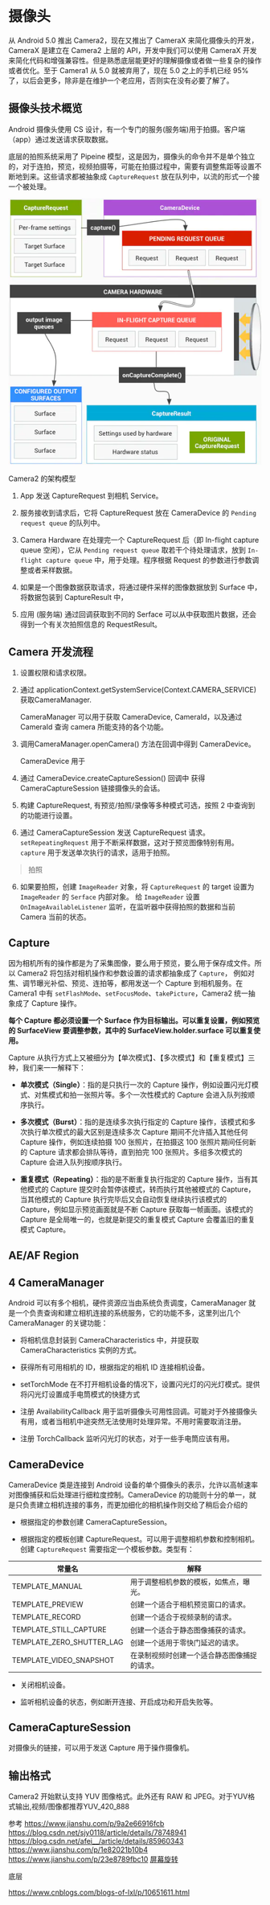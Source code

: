 # 摄像头

从 Android 5.0 推出 Camera2，现在又推出了 CameraX 来简化摄像头的开发，CameraX 是建立在 Camera2 上层的 API，开发中我们可以使用 CameraX 开发来简化代码和增强兼容性。但是熟悉底层能更好的理解摄像或者做一些复杂的操作或者优化。至于 Camera1 从 5.0 就被弃用了，现在 5.0 之上的手机已经 95% 了，以后会更多，除非是在维护一个老应用，否则实在没有必要了解了。


## 摄像头技术概览

Android 摄像头使用 CS 设计，有一个专门的服务(服务端)用于拍摄。客户端（app）通过发送请求获取数据。

底层的拍照系统采用了 Pipeine 模型，这是因为，摄像头的命令并不是单个独立的，对于连拍，预览，视频拍摄等，可能在拍摄过程中，需要有调整焦距等设置不断地到来。这些请求都被抽象成 `CaptureRequest` 放在队列中，以流的形式一个接一个被处理。


![](images/camera_model.webp)

Camera2 的架构模型

1. App 发送 CaptureRequest 到相机 Service。

2. 服务接收到请求后，它将 CaptureRequest 放在 CameraDevice 的 `Pending request queue` 的队列中。

3. Camera Hardware 在处理完一个 CaptureRequest 后（即 In-flight capture queue 空闲），它从 `Pending request queue` 取若干个待处理请求，放到 `In-flight capture queue` 中，用于处理。程序根据 Request 的参数进行参数调整或者采样数据。

4. 如果是一个图像数据获取请求，将通过硬件采样的图像数据放到 Surface 中，将数据包装到 CaptureResult 中，

5. 应用 (服务端) 通过回调获取到不同的 Serface 可以从中获取图片数据，还会得到一个有关次拍照信息的 RequestResult。



## Camera 开发流程

1. 设置权限和请求权限。

2. 通过 applicationContext.getSystemService(Context.CAMERA_SERVICE) 获取CameraManager.
    
    CameraManager 可以用于获取 CameraDevice, CameraId，以及通过 CameraId 查询 camera 所能支持的各个功能。

3. 调用CameraManager.openCamera() 方法在回调中得到 CameraDevice。
    
    CameraDevice 用于 

4. 通过 CameraDevice.createCaptureSession() 回调中 获得 CameraCaptureSession 链接摄像头的会话。

5. 构建 CaptureRequest, 有预览/拍照/录像等多种模式可选，按照 2 中查询到的功能进行设置。

5. 通过 CameraCaptureSession 发送 CaptureRequest 请求。 `setRepeatingRequest` 用于不断采样数据，这对于预览图像特别有用。 `capture` 用于发送单次执行的请求，适用于拍照。

> 拍照

6. 如果要拍照，创建 `ImageReader` 对象，将 `CaptureRequest` 的 target 设置为 `ImageReader` 的 `Serface` 内部对象。 给 `ImageReader` 设置 `OnImageAvailableListener` 监听，在监听器中获得拍照的数据和当前 Camera 当前的状态。


## Capture

因为相机所有的操作都是为了采集图像，要么用于预览，要么用于保存成文件。所以 Camera2 将包括对相机操作和参数设置的请求都抽象成了 `Capture`， 例如对焦、调节曝光补偿、预览、连拍等，都用发送一个 Capture 到相机服务。在 Camera1 中有 `setFlashMode`、`setFocusMode`、`takePicture`，Camera2 统一抽象成了 Capture 操作。

**每个 Capture 都必须设置一个 Surface 作为目标输出。可以重复设置，例如预览的 SurfaceView 要调整参数，其中的 SurfaceView.holder.surface 可以重复使用。**

Capture 从执行方式上又被细分为【单次模式】、【多次模式】和【重复模式】三种，我们来一一解释下：

- **单次模式（Single）**：指的是只执行一次的 Capture 操作，例如设置闪光灯模式、对焦模式和拍一张照片等。多个一次性模式的 Capture 会进入队列按顺序执行。

- **多次模式（Burst）**：指的是连续多次执行指定的 Capture 操作，该模式和多次执行单次模式的最大区别是连续多次 Capture 期间不允许插入其他任何 Capture 操作，例如连续拍摄 100 张照片，在拍摄这 100 张照片期间任何新的 Capture 请求都会排队等待，直到拍完 100 张照片。多组多次模式的 Capture 会进入队列按顺序执行。

- **重复模式（Repeating）**：指的是不断重复执行指定的 Capture 操作，当有其他模式的 Capture 提交时会暂停该模式，转而执行其他被模式的 Capture，当其他模式的 Capture 执行完毕后又会自动恢复继续执行该模式的 Capture，例如显示预览画面就是不断 Capture 获取每一帧画面。该模式的 Capture 是全局唯一的，也就是新提交的重复模式 Capture 会覆盖旧的重复模式 Capture。


## AE/AF Region

## 4 CameraManager
Android 可以有多个相机，硬件资源应当由系统负责调度，CameraManager 就是一个负责查询和建立相机连接的系统服务，它的功能不多，这里列出几个 CameraManager 的关键功能：

- 将相机信息封装到 CameraCharacteristics 中，并提获取 CameraCharacteristics 实例的方式。

- 获得所有可用相机的 ID，根据指定的相机 ID 连接相机设备。

- setTorchMode 在不打开相机设备的情况下，设置闪光灯的闪光灯模式。提供将闪光灯设置成手电筒模式的快捷方式

- 注册 AvailabilityCallback 用于监听摄像头可用性回调。可能对于外接摄像头有用，或者当相机中途突然无法使用时处理异常。不用时需要取消注册。

- 注册 TorchCallback 监听闪光灯的状态，对于一些手电筒应该有用。

## CameraDevice

CameraDevice 类是连接到 Android 设备的单个摄像头的表示，允许以高帧速率对图像捕获和后处理进行细粒度控制。CameraDevice 的功能则十分的单一，就是只负责建立相机连接的事务，而更加细化的相机操作则交给了稍后会介绍的

- 根据指定的参数创建 CameraCaptureSession。

- 根据指定的模板创建 CaptureRequest。可以用于调整相机参数和控制相机。创建 `CaptureRequest` 需要指定一个模板参数。类型有：

| 常量名 | 解释 |
| ----- | ---- |
| TEMPLATE_MANUAL |  用于调整相机参数的模板，如焦点，曝光。 |
| TEMPLATE_PREVIEW |  创建一个适合于相机预览窗口的请求。 |
| TEMPLATE_RECORD |  创建一个适合于视频录制的请求。 |
| TEMPLATE_STILL_CAPTURE |  创建一个适合于静态图像捕获的请求。 |
| TEMPLATE_ZERO_SHUTTER_LAG |  创建一个适用于零快门延迟的请求。 |
| TEMPLATE_VIDEO_SNAPSHOT | 在录制视频时创建一个适合静态图像捕捉的请求。 |

- 关闭相机设备。

- 监听相机设备的状态，例如断开连接、开启成功和开启失败等。

## CameraCaptureSession

对摄像头的链接，可以用于发送 Capture 用于操作摄像机。

## 输出格式

Camera2 开始默认支持 YUV 图像格式。此外还有 RAW 和 JPEG。对于YUV格式输出,视频/图像都推荐YUV_420_888

参考 
https://www.jianshu.com/p/9a2e66916fcb
https://blog.csdn.net/sjy0118/article/details/78748941
https://blog.csdn.net/afei__/article/details/85960343
https://www.jianshu.com/p/1e82021b10b4
https://www.jianshu.com/p/23e8789fbc10
[屏幕旋转](https://www.cnblogs.com/raomengyang/p/5426525.html)

底层

https://www.cnblogs.com/blogs-of-lxl/p/10651611.html


